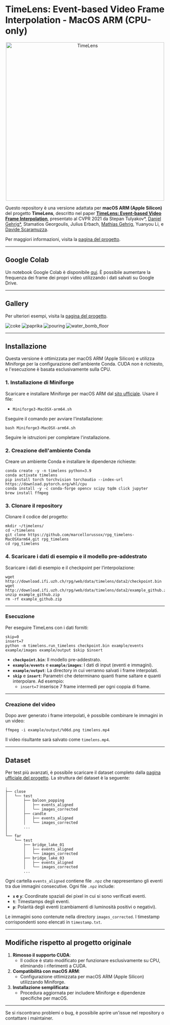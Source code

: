 # TimeLens: Event-based Video Frame Interpolation - MacOS ARM (CPU-only)

<p align="center">
  <a href="https://youtu.be/dVLyia-ezvo">
    <img src="assets/timelens_yt_thumbnail_icon.png" alt="TimeLens" width="500"/>
  </a>
</p>

Questo repository è una versione adattata per **macOS ARM (Apple Silicon)** del progetto **TimeLens**, descritto nel paper [**TimeLens: Event-based Video Frame Interpolation**](http://rpg.ifi.uzh.ch/docs/CVPR21_Gehrig.pdf), presentato al CVPR 2021 da Stepan Tulyakov*, [Daniel Gehrig*](https://danielgehrig18.github.io/), Stamatios Georgoulis, Julius Erbach, [Mathias Gehrig](https://magehrig.github.io/), Yuanyou Li, e [Davide Scaramuzza](http://rpg.ifi.uzh.ch/people_scaramuzza.html).

Per maggiori informazioni, visita la [pagina del progetto](http://rpg.ifi.uzh.ch/timelens).

---

## Google Colab

Un notebook Google Colab è disponibile [qui](TimeLens.ipynb). È possibile aumentare la frequenza dei frame dei propri video utilizzando i dati salvati su Google Drive.

---

## Gallery

Per ulteriori esempi, visita la [pagina del progetto](http://rpg.ifi.uzh.ch/timelens).

![coke](assets/coke.gif)
![paprika](assets/paprika.gif)
![pouring](assets/pouring.gif)
![water_bomb_floor](assets/water_bomb_floor.gif)

---

## Installazione

Questa versione è ottimizzata per macOS ARM (Apple Silicon) e utilizza Miniforge per la configurazione dell'ambiente Conda. CUDA non è richiesto, e l'esecuzione è basata esclusivamente sulla CPU.

### 1. Installazione di Miniforge

Scaricare e installare Miniforge per macOS ARM dal [sito ufficiale](https://github.com/conda-forge/miniforge/releases). Usare il file:

- `Miniforge3-MacOSX-arm64.sh`

Eseguire il comando per avviare l'installazione:

    bash Miniforge3-MacOSX-arm64.sh

Seguire le istruzioni per completare l'installazione.

### 2. Creazione dell'ambiente Conda

Creare un ambiente Conda e installare le dipendenze richieste:

    conda create -y -n timelens python=3.9
    conda activate timelens
    pip install torch torchvision torchaudio --index-url https://download.pytorch.org/whl/cpu
    conda install -y -c conda-forge opencv scipy tqdm click jupyter
    brew install ffmpeg

### 3. Clonare il repository

Clonare il codice del progetto:

    mkdir ~/timelens/
    cd ~/timelens
    git clone https://github.com/marcellorussox/rpg_timelens-MacOSXarm64.git rpg_timelens
    cd rpg_timelens

### 4. Scaricare i dati di esempio e il modello pre-addestrato

Scaricare i dati di esempio e il checkpoint per l’interpolazione:

    wget http://download.ifi.uzh.ch/rpg/web/data/timelens/data2/checkpoint.bin
    wget http://download.ifi.uzh.ch/rpg/web/data/timelens/data2/example_github.zip
    unzip example_github.zip
    rm -rf example_github.zip

---

### Esecuzione

Per eseguire TimeLens con i dati forniti:

    skip=0
    insert=7
    python -m timelens.run_timelens checkpoint.bin example/events example/images example/output $skip $insert

- **`checkpoint.bin`**: Il modello pre-addestrato.
- **`example/events`** e **`example/images`**: I dati di input (eventi e immagini).
- **`example/output`**: La directory in cui verranno salvati i frame interpolati.
- **`skip`** e **`insert`**: Parametri che determinano quanti frame saltare e quanti interpolare. Ad esempio:
  - `insert=7` inserisce 7 frame intermedi per ogni coppia di frame.

---

### Creazione del video

Dopo aver generato i frame interpolati, è possibile combinare le immagini in un video:

    ffmpeg -i example/output/%06d.png timelens.mp4

Il video risultante sarà salvato come `timelens.mp4`.

---

## Dataset

Per test più avanzati, è possibile scaricare il dataset completo dalla [pagina ufficiale del progetto](http://rpg.ifi.uzh.ch/timelens). La struttura del dataset è la seguente:

    .
    ├── close
    │   └── test
    │       ├── baloon_popping
    │       │   ├── events_aligned
    │       │   └── images_corrected
    │       ├── candle
    │       │   ├── events_aligned
    │       │   └── images_corrected
    │       ...
    │
    └── far
        └── test
            ├── bridge_lake_01
            │   ├── events_aligned
            │   └── images_corrected
            ├── bridge_lake_03
            │   ├── events_aligned
            │   └── images_corrected
            ...

Ogni cartella `events_aligned` contiene file `.npz` che rappresentano gli eventi tra due immagini consecutive. Ogni file `.npz` include:

- **`x` e `y`**: Coordinate spaziali dei pixel in cui si sono verificati eventi.
- **`t`**: Timestamps degli eventi.
- **`p`**: Polarità degli eventi (cambiamenti di luminosità positivi o negativi).

Le immagini sono contenute nella directory `images_corrected`. I timestamp corrispondenti sono elencati in `timestamp.txt`.

---

## Modifiche rispetto al progetto originale

1. **Rimosso il supporto CUDA**:
   - Il codice è stato modificato per funzionare esclusivamente su CPU, eliminando i riferimenti a CUDA.
2. **Compatibilità con macOS ARM**:
   - Configurazione ottimizzata per macOS ARM (Apple Silicon) utilizzando Miniforge.
3. **Installazione semplificata**:
   - Procedura aggiornata per includere Miniforge e dipendenze specifiche per macOS.

---

Se si riscontrano problemi o bug, è possibile aprire un'issue nel repository o contattare i maintainer.
